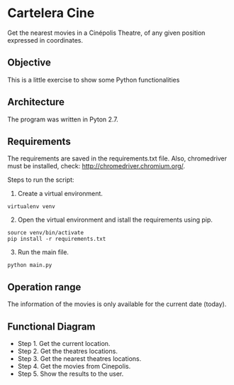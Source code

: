 # Cartelera Cine

Get the nearest movies in a Cinépolis Theatre, of any given position expressed in coordinates. 

## Objective

This is a little exercise to show some Python functionalities

## Architecture

The program was written in Pyton 2.7.

## Requirements

The requirements are saved in the requirements.txt file.
Also, chromedriver must be installed, check: http://chromedriver.chromium.org/.

Steps to run the script:

1. Create a virtual environment. 

```virtualenv venv```

2. Open the virtual environment and istall the requirements using pip.

```
source venv/bin/activate
pip install -r requirements.txt
```

3. Run the main file.

```
python main.py
```

## Operation range

The information of the movies is only available for the current date (today).

## Functional Diagram

- Step 1. Get the current location.
- Step 2. Get the theatres locations.
- Step 3. Get the nearest theatres locations.
- Step 4. Get the movies from Cinepolis.
- Step 5. Show the results to the user.

